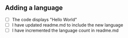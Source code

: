## Adding a language

- [ ] The code displays "Hello World"
- [ ] I have updated readme.md to include the new language
- [ ] I have incremented the language count in readme.md
